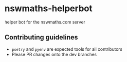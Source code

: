 # nswmaths-helperbot
helper bot for the nswmaths.com server

## Contributing guidelines
- `poetry` and `pyenv` are expected tools for all contributors
- Please PR changes onto the dev branches
